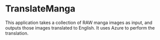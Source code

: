 # TranslateManga

This application takes a collection of RAW manga images as input, and outputs those images translated to English.
It uses Azure to perform the translation.
